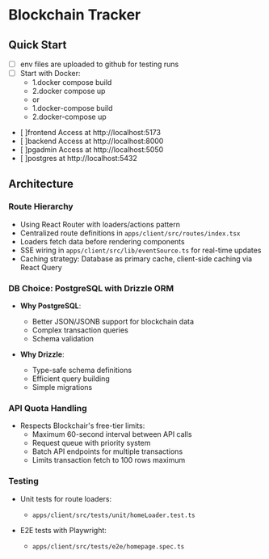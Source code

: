 # Blockchain Tracker

## Quick Start


- [ ] env files are uploaded to github for testing runs
- [ ] Start with Docker:
   - 1.docker compose build 
   - 2.docker compose up
   - or 
   - 1.docker-compose build 
   - 2.docker-compose up 
- [ ]frontend Access at http://localhost:5173
- [ ]backend Access at http://localhost:8000
- [ ]pgadmin Access at http://localhost:5050
- [ ]postgres at http://localhost:5432


## Architecture

### Route Hierarchy
- Using React Router with loaders/actions pattern
- Centralized route definitions in `apps/client/src/routes/index.tsx`
- Loaders fetch data before rendering components
- SSE wiring in `apps/client/src/lib/eventSource.ts` for real-time updates
- Caching strategy: Database as primary cache, client-side caching via React Query

### DB Choice: PostgreSQL with Drizzle ORM

- **Why PostgreSQL**: 
  - Better JSON/JSONB support for blockchain data
  - Complex transaction queries
  - Schema validation

- **Why Drizzle**:
  - Type-safe schema definitions
  - Efficient query building
  - Simple migrations

### API Quota Handling

- Respects Blockchair's free-tier limits:
  - Maximum 60-second interval between API calls
  - Request queue with priority system
  - Batch API endpoints for multiple transactions
  - Limits transaction fetch to 100 rows maximum

### Testing

- Unit tests for route loaders:
  - `apps/client/src/tests/unit/homeLoader.test.ts`

- E2E tests with Playwright:
  - `apps/client/src/tests/e2e/homepage.spec.ts`
